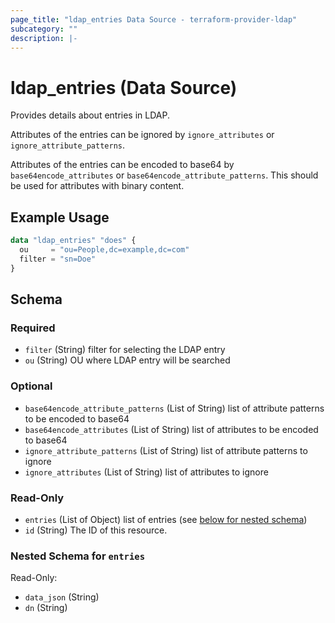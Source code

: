 ```yaml
---
page_title: "ldap_entries Data Source - terraform-provider-ldap"
subcategory: ""
description: |-
---
```


# ldap_entries (Data Source)

Provides details about entries in LDAP.

Attributes of the entries can be ignored by `ignore_attributes` or `ignore_attribute_patterns`.

Attributes of the entries can be encoded to base64 by `base64encode_attributes` or `base64encode_attribute_patterns`. 
This should be used for attributes with binary content.

## Example Usage
```terraform
data "ldap_entries" "does" {
  ou     = "ou=People,dc=example,dc=com"
  filter = "sn=Doe"
}
```

<!-- schema generated by tfplugindocs -->
## Schema

### Required

- `filter` (String) filter for selecting the LDAP entry
- `ou` (String) OU where LDAP entry will be searched

### Optional

- `base64encode_attribute_patterns` (List of String) list of attribute patterns to be encoded to base64
- `base64encode_attributes` (List of String) list of attributes to be encoded to base64
- `ignore_attribute_patterns` (List of String) list of attribute patterns to ignore
- `ignore_attributes` (List of String) list of attributes to ignore

### Read-Only

- `entries` (List of Object) list of entries (see [below for nested schema](#nestedatt--entries))
- `id` (String) The ID of this resource.

<a id="nestedatt--entries"></a>
### Nested Schema for `entries`

Read-Only:

- `data_json` (String)
- `dn` (String)
